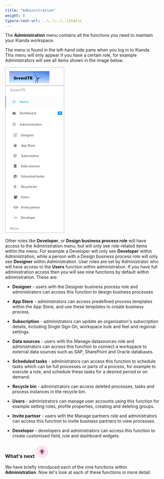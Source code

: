 ```yaml
---
title: "Administration"
weight: 8
typora-root-url: ..\..\..\..\static
---
```


The **Administration** menu contains all the functions you need to maintain your Kianda workspace.

The menu is found in the left-hand side pane when you log in to Kianda. This menu will only appear if you have a certain role, for example Administrators will see all items shown in the image below.

![Administration menu](/images/admin-view.jpg)

Other roles like **Developer**, or **Design business process role** will have access to the Administration menu, but will only see role-related items within the menu. For example a Developer will only see **Developer** within Administration, while a person with a Design business process role will only see **Designer** within Administration. User roles are set by Administrator who will have access to the **Users** function within administration. If you have full administration access then you will see nine functions by default within administration. These are:

- **Designer** - users with the Designer business process role and administrators can access this function to design business processes

- **App Store** - administrators can access predefined process templates within the App Store, and use these templates to create business process.

- **Subscription** - administrators can update an organisation's subscription details, including Single Sign On, workspace look and feel and regional settings.

- **Data sources** - users with the Manage datasources role and administrators can access this function to connect a workspace to external data sources such as SAP, SharePoint and Oracle databases.

- **Scheduled tasks** - administrators can access this function to schedule tasks which can be full processes or parts of a process, for example to execute a rule, and schedule these tasks for a desired period or on demand.

- **Recycle bin** - administrators can access deleted processes, tasks and process instances in the recycle bin.

- **Users** - administrators can manage user accounts using this function for example setting roles, profile properties, creating and deleting groups.

- **Invite partner** - users with the Manage partners role and administrators can access this function to invite business partners to view processes. 

- **Developer** - developers and administrators can access this function to create customised field, rule and dashboard widgets.

  

### What's next  ![Idea icon](/images/18.png) ###

We have briefly introduced each of the nine functions within **Administration**. Now let's look at each of these functions in more detail: